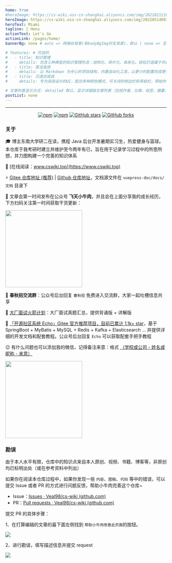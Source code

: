 ```yaml
---
home: true
#heroImage: https://cs-wiki.oss-cn-shanghai.aliyuncs.com/img/20210212163625.png
heroImage: https://cs-wiki.oss-cn-shanghai.aliyuncs.com/img/20220514093911.png
heroText: Miami
tagline: 📙 Henu
actionText: Let's Go
actionLink: /pages/home/
bannerBg: none # auto => 网格纹背景(有bodyBgImg时无背景)，默认 | none => 无 | '大图地址' | background: 自定义背景样式       提示：如发现文本颜色不适应你的背景时可以到palette.styl修改$bannerTextColor变量

# features: # 可选的
#   - title: 知识管理
#     details: 包含三种典型的知识管理形态：结构化、碎片化、体系化。轻松打造属于你自己的知识管理平台
#   - title: 简洁高效
#     details: 以 Markdown 为中心的项目结构，内置自动化工具，以更少的配置完成更多的事。配合多维索引快速定位每个知识点
#   - title: 沉浸式阅读
#     details: 专为阅读设计的UI，配合多种颜色模式、可关闭的侧边栏和导航栏，带给你一种沉浸式阅读体验

# 文章列表显示方式: detailed 默认，显示详细版文章列表（包括作者、分类、标签、摘要、分页等）| simple => 显示简约版文章列表（仅标题和日期）| none 不显示文章列表
postList: none
---
```


---

<div align="center">
  <a href="https://gitee.com/veal98/cs-wiki/stargazers" target="_blank"><img src="https://gitee.com/veal98/cs-wiki/badge/star.svg?theme=dark" alt="npm" class="no-zoom"></a>
  <a href="https://gitee.com/veal98/cs-wiki/members" target="_blank"><img src="https://gitee.com/veal98/cs-wiki/badge/fork.svg?theme=dark" alt="npm" class="no-zoom"></a>
  <a href="https://github.com/Veal98/cs-wiki/stargazers" target="_blank"><img src='https://img.shields.io/github/stars/Veal98/cs-wiki' alt='GitHub stars' class="no-zoom"></a>
  <a href="https://img.shields.io/github/forks/Veal98/cs-wiki?logo=github" target="_blank"><img src='https://img.shields.io/github/forks/Veal98/cs-wiki' alt='GitHub forks' class="no-zoom"></a>
</div>

### 关于

🎓 博主东南大学研二在读，携程 Java 后台开发暑期实习生，热爱健身与篮球。本仓库于我考研时建立并维护至今两年有已，旨在用于记录学习过程中的所思所想，并力图构建一个完善的知识体系

📖 [在线阅读：www.cswiki.top](https://www.cswiki.top)

⚡ [Gitee 仓库地址 (推荐)](https://gitee.com/veal98/cs-wiki) |  [Github 仓库地址](https://github.com/Veal98/cs-wiki)，文档源文件在 `vuepress-doc/docs/文档` 目录下

💬 文章会第一时间发布在公众号 **飞天小牛肉**，并且会在上面分享我的成长经历，下方扫码关注第一时间获取干货更新：

<img width = 240px src="https://cs-wiki.oss-cn-shanghai.aliyuncs.com/img/公众号二维码.png" />

🎁 **春秋招交流群**：公众号后台回复 `春秋招` 免费进入交流群，大家一起吐槽信息共享

🚀 [大厂面试火箭计划](https://flying-veal.notion.site/CS-Wiki-ac77673444e447fd92f36c542fc31ec2)：大厂面试真题汇总，提供背诵版 + 详解版 

🦄 [「开源社区系统 Echo」Gitee 官方推荐项目，目前已累计 1.1k+ star](https://gitee.com/veal98/Echo)，基于 SpringBoot + MyBatis + MySQL + Redis + Kafka + Elasticsearch ... 并提供详细的开发文档和配套教程。公众号后台回复 `Echo` 可以获取配套手把手教程

😉 有什么问题也可以添加我的微信，记得备注来意：格式 <u>（学校或公司 - 姓名或昵称 - 来意）</u>

<img width = 240px src="https://cs-wiki.oss-cn-shanghai.aliyuncs.com/img/微信图片_20210105121328.jpg"  />

### 勘误

由于本人水平有限，仓库中的知识点来自本人原创、视频、书籍、博客等，非原创均已标明出处（或在参考资料中列出）

如果你在阅读本仓库过程中，如果你发现一些 `内容`、`图稿`、`代码` 等中的错误，可以提交 Issue 或者 PR 的方式进行问题反馈，帮助小牛肉完善这个仓库~

- Issue：[Issues · Veal98/cs-wiki (github.com)](https://github.com/Veal98/cs-wiki/issues)
- PR：[Pull requests · Veal98/cs-wiki (github.com)](https://github.com/Veal98/cs-wiki/pulls)

提交 PR 的具体步骤：

1、在打算编辑的文章的最下面左侧找到 `帮助小牛肉改善此页面`的按钮。

![](https://cs-wiki.oss-cn-shanghai.aliyuncs.com/img/20220525131651.png)

2、进行勘误，填写描述信息并提交 request

![](https://cs-wiki.oss-cn-shanghai.aliyuncs.com/img/20220525131852.png)


<style>
.become-sponsor{
  padding: 8px 20px;
  display: inline-block;
  color: #11a8cd;
  border-radius: 30px;
  box-sizing: border-box;
  border: 1px solid #11a8cd;
}

.home-wrapper .banner .banner-conent .hero img {
  height: 180px !important;
}
.home-wrapper .banner .banner-conent .hero .action-button[data-v-2423ae67] {
  background-color: #FF6A48 !important;
}
.home-wrapper .banner .banner-conent .hero .description[data-v-2423ae67] {
  font-size: 1.4rem !important;
}
</style>

